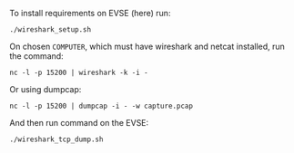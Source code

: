 To install requirements on EVSE (here) run:

```
./wireshark_setup.sh
```

On chosen `COMPUTER`, which must have wireshark and netcat installed, run the command:

```
nc -l -p 15200 | wireshark -k -i -
```

Or using dumpcap:

```
nc -l -p 15200 | dumpcap -i - -w capture.pcap
```

And then run command on the EVSE:

```bash
./wireshark_tcp_dump.sh
```